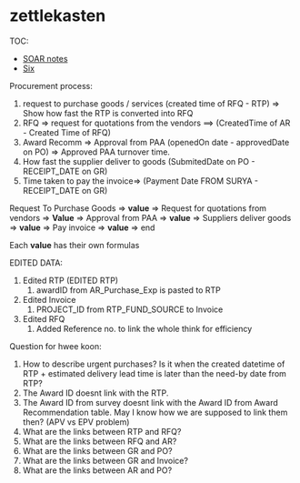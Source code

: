 # zettlekasten

TOC:
- [SOAR notes](./zSOAR.md)
- [Six](./zSix.md)

Procurement process:

1. request to purchase goods / services (created time of RFQ - RTP) => Show how fast the RTP is converted into RFQ
2. RFQ => request for quotations from the vendors ==> (CreatedTime of AR - Created Time of RFQ)
3. Award Recomm => Approval from PAA (openedOn date - approvedDate on PO) => Approved PAA turnover time.
4. How fast the supplier deliver to goods (SubmitedDate on PO - RECEIPT_DATE on GR)
5. Time taken to pay the invoice=> (Payment Date FROM SURYA - RECEIPT_DATE on GR)

Request To Purchase Goods => **value** => Request for quotations from vendors => **Value** => Approval from PAA => **value** => Suppliers deliver goods => **value** => Pay invoice => **value** => end

Each **value** has their own formulas 


EDITED DATA:
1. Edited RTP (EDITED RTP) 
	1. awardID from AR_Purchase_Exp is pasted to RTP
2. Edited Invoice 
	1. PROJECT_ID from RTP_FUND_SOURCE to Invoice
3. Edited RFQ
	1. Added Reference no. to link the whole think for efficiency

Question for hwee koon:
1. How to describe urgent purchases? Is it when the created datetime of RTP + estimated delivery lead time is later than the need-by date from RTP?
2. The Award ID doesnt link with the RTP.
3. The Award ID from survey doesnt link with the Award ID from Award Recommendation table. May I know how we are supposed to link them then? (APV vs EPV problem)
4. What are the links between RTP and RFQ?
5. What are the links between RFQ and AR?
6. What are the links between GR and PO?
7. What are the links between GR and Invoice?
8. What  are the links between AR and PO?
